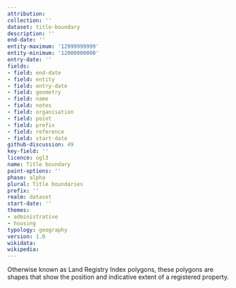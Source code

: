 ```yaml
---
attribution: 
collection: ''
dataset: title-boundary
description: ''
end-date: ''
entity-maximum: '12999999999'
entity-minimum: '12000000000'
entry-date: ''
fields:
- field: end-date
- field: entity
- field: entry-date
- field: geometry
- field: name
- field: notes
- field: organisation
- field: point
- field: prefix
- field: reference
- field: start-date
github-discussion: 49
key-field: ''
licence: ogl3
name: Title boundary
paint-options: ''
phase: alpha
plural: Title boundaries
prefix: ''
realm: dataset
start-date: ''
themes:
- administrative
- housing
typology: geography
version: 1.0
wikidata: 
wikipedia: 
---
```


Otherwise known as Land Registry Index polygons, these polygons are shapes that show the position and indicative extent of a registered property.
